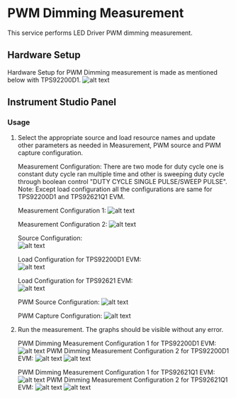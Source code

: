 # PWM Dimming Measurement
This service performs LED Driver PWM dimming measurement.

## Hardware Setup

   Hardware Setup for PWM Dimming measurement is made as mentioned below with TPS92200D1.
   ![alt text](https://github.com/NI-Measurement-Plug-Ins/pmic-labview/blob/main/docs/measurements/meas-images/LED_Driver/LED-PWM-HW-Setup.png)
   

## Instrument Studio Panel 

### Usage

1. Select the appropriate source and load resource names and update other parameters as needed in Measurement, PWM source and PWM capture configuration.

   Measurement Configuration:
     There are two mode for duty cycle one is constant duty cycle ran multiple time and other is sweeping duty cycle through boolean control "DUTY CYCLE SINGLE PULSE/SWEEP PULSE".
Note: Except load configuration all the configurations are same for TPS92200D1 and TPS92621Q1 EVM.
   
   Measurement Configuration 1:
   ![alt text](https://github.com/NI-Measurement-Plug-Ins/pmic-labview/blob/main/docs/measurements/meas-images/LED_Driver/LED-PWM-meas-config-single.png)

   Measurement Configuration 2:
   ![alt text](https://github.com/NI-Measurement-Plug-Ins/pmic-labview/blob/main/docs/measurements/meas-images/LED_Driver/LED-PWM-meas-config-sweep.png)

   Source Configuration:   
   ![alt text](https://github.com/NI-Measurement-Plug-Ins/pmic-labview/blob/main/docs/measurements/meas-images/LED_Driver/LED-PWM-source-config-92621.png)

   Load Configuration for TPS92200D1 EVM:   
   ![alt text](https://github.com/NI-Measurement-Plug-Ins/pmic-labview/blob/main/docs/measurements/meas-images/LED_Driver/LED-PWM-load-config-92200D1.png)
 
   Load Configuration for TPS92621 EVM:   
   ![alt text](https://github.com/NI-Measurement-Plug-Ins/pmic-labview/blob/main/docs/measurements/meas-images/LED_Driver/LED-PWM-load-config-92621.png)
 
   PWM Source Configuration: 
   ![alt text](https://github.com/NI-Measurement-Plug-Ins/pmic-labview/blob/main/docs/measurements/meas-images/LED_Driver/LED-PWM-AWG-config.png)
 
   PWM Capture Configuration: 
   ![alt text](https://github.com/NI-Measurement-Plug-Ins/pmic-labview/blob/main/docs/measurements/meas-images/LED_Driver/LED-PWM-scope-config.png)

  
3. Run the measurement. The graphs should be visible without any error.
   
   PWM Dimming Measurement Configuration 1 for TPS92200D1 EVM:
   ![alt text](https://github.com/NI-Measurement-Plug-Ins/pmic-labview/blob/main/docs/measurements/meas-images/LED_Driver/LED-PWM-meas-results-single-92200D1.PNG)
   PWM Dimming Measurement Configuration 2 for TPS92200D1 EVM:
   ![alt text](https://github.com/NI-Measurement-Plug-Ins/pmic-labview/blob/main/docs/measurements/meas-images/LED_Driver/LED-PWM-meas-results-sweep-waveform-92200D1.png)
   ![alt text](https://github.com/NI-Measurement-Plug-Ins/pmic-labview/blob/main/docs/measurements/meas-images/LED_Driver/LED-PWM-meas-results-sweep-OP-VS-IP-92200D1.png)
 
   PWM Dimming Measurement Configuration 1 for TPS92621Q1 EVM:
   ![alt text](https://github.com/NI-Measurement-Plug-Ins/pmic-labview/blob/main/docs/measurements/meas-images/LED_Driver/LED-PWM-meas-results-single-92621.png)
   PWM Dimming Measurement Configuration 2 for TPS92621Q1 EVM:
   ![alt text](https://github.com/NI-Measurement-Plug-Ins/pmic-labview/blob/main/docs/measurements/meas-images/LED_Driver/LED-PWM-meas-results-sweep-waveform-92621.png)
   ![alt text](https://github.com/NI-Measurement-Plug-Ins/pmic-labview/blob/main/docs/measurements/meas-images/LED_Driver/LED-PWM-meas-results-sweep-OP-VS-IP-92621.png)
